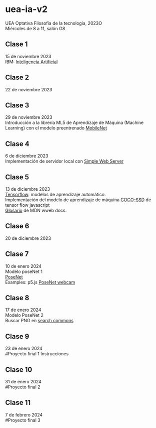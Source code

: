 # uea-ia-v2
UEA Optativa Filosofía de la tecnología, 2023O  
Miércoles de 8 a 11, salón G8  

## Clase 1
15 de noviembre 2023  
IBM: [Inteligencia Artificial](https://www.ibm.com/topics/artificial-intelligence)

## Clase 2
22 de noviembre 2023  
## Clase 3
29 de noviembre 2023  
Introducción a la librería ML5 de Aprendizaje de Máquina (Machine Learning) con el modelo preentrenado [MobileNet](https://learn.ml5js.org/#/tutorials/hello-ml5)  
## Clase 4
6 de diciembre 2023  
Implementación de servidor local con [Simple Web Server](https://simplewebserver.org/)  
## Clase 5
13 de diciembre 2023  
[Tensorflow](https://www.tensorflow.org/?hl=es-419): modelos de aprendizaje automático.  
Implementación del modelo de aprendizaje de máquina [COCO-SSD](https://codelabs.developers.google.com/codelabs/tensorflowjs-object-detection?hl=en#0) de tensor flow javascript  
[Glosario](https://developer.mozilla.org/es/docs/Glossary) de MDN wweb docs.  
## Clase 6
20 de diciembre 2023  
## Clase 7
10 de enero 2024  
Modelo poseNet 1  
[PoseNet](https://learn.ml5js.org/#/reference/posenet)  
Examples: p5.js [PoseNet webcam](https://github.com/ml5js/ml5-library/tree/main/examples/p5js/PoseNet/PoseNet_webcam)  
## Clase 8
17 de enero 2024  
Modelo PoseNet 2  
Buscar PNG en [search commons](https://search.creativecommons.org/)
## Clase 9
23 de enero 2024  
#Proyecto final 1
Instrucciones
## Clase 10
31 de enero 2024  
#Proyecto final 2
## Clase 11
7 de febrero 2024  
#Proyecto final 3

